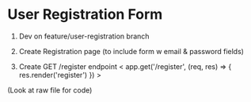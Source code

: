 # User Registration Form
1. Dev on feature/user-registration branch

2. Create Registration page (to include form w email & password fields)
<!-- <body>
    <h1>Register page!</h1>
    <form action="/register" method="POST">
        <input type="email" name="email" placeholder="Enter your email">
        <input type="password" name="password" placeholder="Enter your password">
        <button type="submit">Register</button>
    </form> -->

3. Create GET /register endpoint
< app.get('/register', (req, res) => {
  res.render('register')
}) >

(Look at raw file for code)